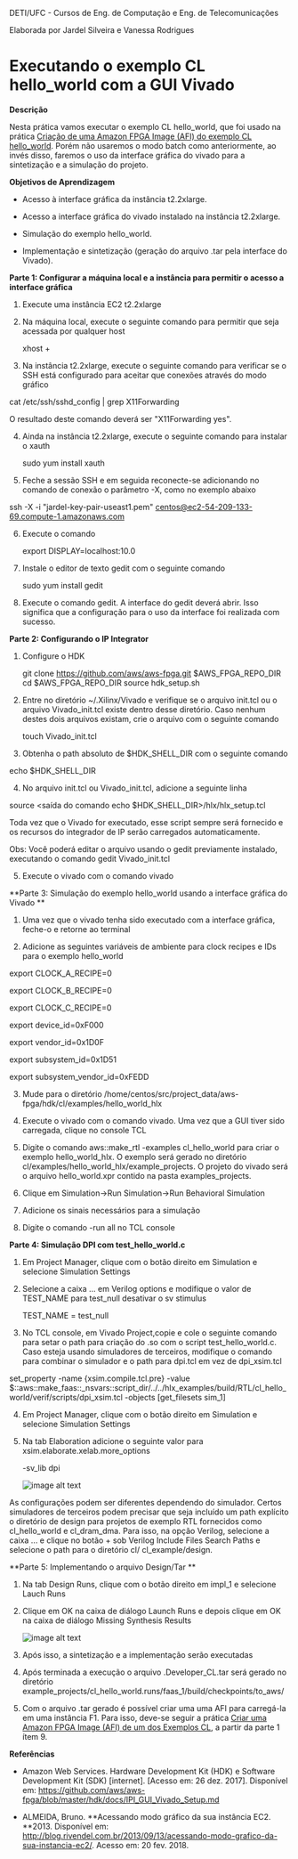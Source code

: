 DETI/UFC - Cursos de Eng. de Computação e Eng. de Telecomunicações

Elaborada por Jardel Silveira e Vanessa Rodrigues

# **Executando o exemplo CL hello_world com a GUI Vivado**

**Descrição**

Nesta prática vamos executar o exemplo CL hello_world, que foi usado na prática [Criação de uma Amazon FPGA Image (AFI) do exemplo CL hello_world](https://docs.google.com/document/d/1mwVn_RUcSmfmgUDOaVvj1oQJ2l-v-RowI3btrjfVI2w/edit#heading=h.u0q2xroig8ra). Porém não usaremos o modo batch como anteriormente, ao invés disso, faremos o uso da interface gráfica do vivado para a sintetização e a simulação do  projeto.

**Objetivos de Aprendizagem**

*  Acesso à interface gráfica da instância t2.2xlarge.

* Acesso a interface gráfica do vivado instalado na instância t2.2xlarge.

* Simulação do exemplo hello_world.

*  Implementação e sintetização (geração do arquivo .tar pela interface do Vivado).

**Parte 1: Configurar a máquina local e a instância para permitir o acesso a interface gráfica**

1. Execute uma instância EC2 t2.2xlarge

2. Na máquina local, execute o seguinte comando para permitir que seja acessada por qualquer host

	xhost +

3. Na instância t2.2xlarge, execute o seguinte comando para verificar se o SSH está configurado para aceitar que conexões  através do modo gráfico

cat /etc/ssh/sshd_config | grep X11Forwarding

O resultado deste comando deverá ser "X11Forwarding yes".

4. Ainda na instância t2.2xlarge, execute o seguinte comando para instalar o xauth

	sudo yum install xauth

5. Feche a sessão SSH e em seguida reconecte-se adicionando no comando de conexão o parâmetro -X, como no exemplo abaixo

ssh -X  -i "jardel-key-pair-useast1.pem" [centos@ec2-54-209-133-69.compute-1.amazonaws.com](mailto:centos@ec2-54-209-133-69.compute-1.amazonaws.com)

6. Execute o comando

	export DISPLAY=localhost:10.0

7. Instale o editor de texto gedit com o seguinte comando

	sudo yum install gedit

8. Execute o comando gedit. A interface do gedit deverá abrir. Isso significa que a configuração para o uso da interface foi realizada com sucesso.

**Parte 2: Configurando o  IP Integrator**

1. Configure o HDK 

	git clone https://github.com/aws/aws-fpga.git $AWS_FPGA_REPO_DIR	cd $AWS_FPGA_REPO_DIR	source hdk_setup.sh

2. Entre no diretório ~/.Xilinx/Vivado e verifique se o arquivo init.tcl  ou o arquivo Vivado_init.tcl existe dentro desse diretório. Caso nenhum destes dois arquivos existam, crie o arquivo com o seguinte comando

	touch Vivado_init.tcl

3. Obtenha o path absoluto de $HDK_SHELL_DIR com o seguinte comando

echo $HDK_SHELL_DIR

4.  No arquivo init.tcl ou Vivado_init.tcl, adicione a seguinte linha

source <saída do comando echo $HDK_SHELL_DIR>/hlx/hlx_setup.tcl

Toda vez que o Vivado for executado, esse script sempre será fornecido e os recursos do integrador de IP serão carregados automaticamente.

Obs:  Você poderá editar o arquivo usando o gedit previamente instalado, executando o comando gedit Vivado_init.tcl

5. Execute o vivado com o comando vivado

**Parte 3: Simulação do exemplo hello_world usando a interface gráfica do Vivado  **

1.   Uma vez que o vivado tenha sido executado com a interface gráfica, feche-o e retorne ao terminal

2. Adicione as seguintes variáveis de ambiente para clock recipes e IDs para o exemplo hello_world

export CLOCK_A_RECIPE=0

export CLOCK_B_RECIPE=0

export CLOCK_C_RECIPE=0

export device_id=0xF000

export vendor_id=0x1D0F

export subsystem_id=0x1D51

export subsystem_vendor_id=0xFEDD

3. Mude para o diretório /home/centos/src/project_data/aws-fpga/hdk/cl/examples/hello_world_hlx

4. Execute o vivado com o comando vivado. Uma vez que a GUI tiver sido carregada, clique no console TCL

5. Digite o comando aws::make_rtl -examples cl_hello_world para criar o exemplo hello_world_hlx. O exemplo será gerado no diretório cl/examples/hello_world_hlx/example_projects. O projeto do vivado será o arquivo hello_world.xpr contido na pasta examples_projects.

6. Clique em Simulation->Run Simulation->Run Behavioral Simulation

7. Adicione os sinais necessários para a simulação

8. Digite o comando  -run all no TCL console

**Parte 4: Simulação DPI com test_hello_world.c**

1. Em Project Manager, clique com o botão direito em Simulation e selecione Simulation Settings

2. Selecione a caixa … em Verilog options e modifique o valor de TEST_NAME para test_null desativar o sv stimulus

	TEST_NAME = test_null

3. No TCL console, em Vivado Project,copie e cole o seguinte comando para setar o path para criação do .so com o script test_hello_world.c. Caso esteja usando simuladores de terceiros, modifique o comando para combinar o simulador e o path para dpi.tcl em vez de dpi_xsim.tcl

	

set_property -name {xsim.compile.tcl.pre} -value $::aws::make_faas::_nsvars::script_dir/../../hlx_examples/build/RTL/cl_hello_world/verif/scripts/dpi_xsim.tcl -objects [get_filesets sim_1]

4. Em Project Manager, clique com o botão direito em Simulation e selecione Simulation Settings

5. Na tab Elaboration adicione o seguinte valor para xsim.elaborate.xelab.more_options

	-sv_lib dpi

	![image alt text](image_0.png)

	

As configurações podem ser diferentes dependendo do simulador. Certos simuladores de terceiros podem precisar que seja incluído um path explícito o diretório de design para projetos de exemplo RTL fornecidos como cl_hello_world e cl_dram_dma. Para isso, na opção Verilog, selecione a caixa ... e clique no botão + sob Verilog Include Files Search Paths e selecione o path para o diretório cl/ cl_example/design.

**Parte 5: Implementando o arquivo Design/Tar **

1. Na tab Design Runs, clique com o botão direito em  impl_1 e selecione Lauch Runs

2. Clique em OK na caixa de diálogo Launch Runs e depois clique em OK na caixa de diálogo Missing Synthesis Results

	![image alt text](image_1.png)

3. Após isso, a sintetização e a implementação serão executadas

4. Após terminada a execução o arquivo .Developer_CL.tar será gerado no diretório example_projects/cl_hello_world.runs/faas_1/build/checkpoints/to_aws/

5. Com o arquivo .tar gerado é possível criar uma uma AFI para carregá-la em uma instância F1. Para isso, deve-se seguir a prática [ Criar uma Amazon FPGA Image (AFI) de um dos Exemplos CL](https://docs.google.com/document/d/1mwVn_RUcSmfmgUDOaVvj1oQJ2l-v-RowI3btrjfVI2w/edit#heading=h.u0q2xroig8ra), a partir da parte 1 ítem 9.

**Referências**

* Amazon Web Services. Hardware Development Kit (HDK) e Software Development Kit (SDK) [internet]. [Acesso em: 26 dez. 2017]. Disponível em: https://github.com/aws/aws-fpga/blob/master/hdk/docs/IPI_GUI_Vivado_Setup.md

* ALMEIDA, Bruno. **Acessando modo gráfico da sua instância EC2. **2013. Disponível em: <http://blog.rivendel.com.br/2013/09/13/acessando-modo-grafico-da-sua-instancia-ec2/>. Acesso em: 20 fev. 2018.

